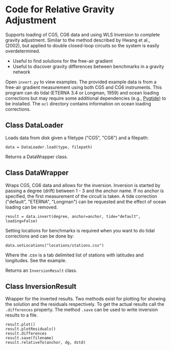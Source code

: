 # Code for Relative Gravity Adjustment

Supports loading of CG5, CG6 data and using WLS Inversion to complete gravity adjustment. Similar to the method described by Hwang et al., (2002), but applied to double closed-loop circuits so the system is easily overdetermined.

* Useful to find solutions for the free-air gradient
* Useful to discover gravity differences between benchmarks in a gravity network

Open `invert.py` to view examples. The provided example data is from a free-air gradient measurement using both CG5 and CG6 instruments. This program can do tidal (ETERNA 3.4 or Longman, 1959) and ocean loading corrections but may require some additional dependencies (e.g., [Pygtide](https://github.com/hydrogeoscience/pygtide)) to be installed. The `ocl` directory contains information on ocean loading corrections.

## Class DataLoader

Loads data from disk given a filetype ("CG5", "CG6") and a filepath:

    data = DataLoader.load(type, filepath)

Returns a DataWrapper class.

## Class DataWrapper

Wraps CG5, CG6 data and allows for the inversion. Inversion is started by passing a degree (drift) between 1 - 3 and the anchor  name. If no anchor is specified, the first measurement of the circuit is taken. A tide correction ("default", "ETERNA", "Longman") can be requested and the effect of ocean loading can be removed.

    result = data.invert(degree, anchor=anchor, tide="default", loading=False)

Setting locations for benchmarks is required when you want to do tidal corrections and can be done by:

    data.setLocations("locations/stations.csv")

Where the .csv is a tab delimited list of stations with latitudes and longitudes. See the example.

Returns an `InversionResult` class.

## Class InversionResult

Wrapper for the inverted results. Two methods exist for plotting for showing the solution and the residuals respectively. To get the actual results call the `.differences` property. The method `.save` can be used to write inversion results to a file.

    result.plot()
    result.plotResiduals()
    result.differences
    result.save(filename)
    result.relativeTo(anchor, dg, dstd)

